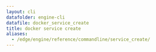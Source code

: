 ```yaml
---
layout: cli
datafolder: engine-cli
datafile: docker_service_create
title: docker service create
aliases:
  - /edge/engine/reference/commandline/service_create/
---
```

<!--
This page is automatically generated from Docker's source code. If you want to
suggest a change to the text that appears here, open a ticket or pull request
in the source repository on GitHub:

https://github.com/docker/cli
-->
